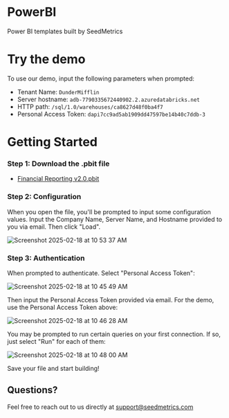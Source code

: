 # PowerBI
Power BI templates built by SeedMetrics

# Try the demo

To use our demo, input the following parameters when prompted:
- Tenant Name: `DunderMifflin`
- Server hostname: `adb-7790335672440902.2.azuredatabricks.net`
- HTTP path: `/sql/1.0/warehouses/ca8627d48f0ba4f7`
- Personal Access Token: `dapi7cc9ad5ab1909dd47597be14b40c7ddb-3`

# Getting Started

### Step 1: Download the .pbit file
- [Financial Reporting v2.0.pbit](https://github.com/seedmetrics/PowerBI/raw/refs/heads/main/Financial%20Reporting%20v2.0.pbit)

### Step 2: Configuration
When you open the file, you'll be prompted to input some configuration values. Input the Company Name, Server Name, and Hostname provided to you via email. Then click "Load".

![Screenshot 2025-02-18 at 10 53 37 AM](https://github.com/user-attachments/assets/bb90eaf2-2f7d-4262-a153-8235e990bb4c)


### Step 3: Authentication
When prompted to authenticate. Select "Personal Access Token":

![Screenshot 2025-02-18 at 10 45 49 AM](https://github.com/user-attachments/assets/03673d2d-daf4-4408-8569-e4d1820e54b0)


Then input the Personal Access Token provided via email. For the demo, use the Personal Access Token above:

![Screenshot 2025-02-18 at 10 46 28 AM](https://github.com/user-attachments/assets/e676e427-8c15-472a-ae6b-33d4fbfd5669)

You may be prompted to run certain queries on your first connection. If so, just select "Run" for each of them:

![Screenshot 2025-02-18 at 10 48 00 AM](https://github.com/user-attachments/assets/1e49d3b8-5019-4c74-9c0b-5c23ef839f2f)

Save your file and start building!

## Questions?
Feel free to reach out to us directly at support@seedmetrics.com
